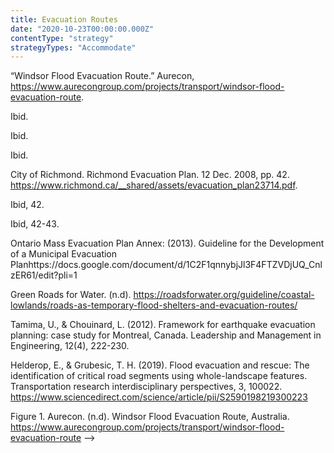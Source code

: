 ```yaml
---
title: Evacuation Routes
date: "2020-10-23T00:00:00.000Z"
contentType: "strategy"
strategyTypes: "Accommodate"
---
```


<!-- Regular citations -->
[^1]:
  “Windsor Flood Evacuation Route.” Aurecon, https://www.aurecongroup.com/projects/transport/windsor-flood-evacuation-route.
[^2]:
  Ibid.
[^3]:
  Ibid.
[^4]:
  Ibid.     
[^5]:
  City of Richmond. Richmond Evacuation Plan. 12 Dec. 2008, pp. 42. https://www.richmond.ca/__shared/assets/evacuation_plan23714.pdf.
[^6]:
  Ibid, 42.
[^7]:
  Ibid, 42-43.
[^8]:
  Ontario Mass Evacuation Plan Annex: (2013). Guideline for the Development of a Municipal Evacuation Planhttps://docs.google.com/document/d/1C2F1qnnybjJl3F4FTZVDjUQ_CnlzER61/edit?pli=1
[^9]:
  Green Roads for Water. (n.d). https://roadsforwater.org/guideline/coastal-lowlands/roads-as-temporary-flood-shelters-and-evacuation-routes/
[^10]:  
  Tamima, U., & Chouinard, L. (2012). Framework for earthquake evacuation planning: case study for Montreal, Canada. Leadership and Management in Engineering, 12(4), 222-230.
[^11]:
  Helderop, E., & Grubesic, T. H. (2019). Flood evacuation and rescue: The identification of critical road segments using whole-landscape features. Transportation research interdisciplinary perspectives, 3, 100022. https://www.sciencedirect.com/science/article/pii/S2590198219300223  

<!-- Images -->

[^i1]:
  Figure 1. Aurecon. (n.d). Windsor Flood Evacuation Route, Australia. https://www.aurecongroup.com/projects/transport/windsor-flood-evacuation-route -->